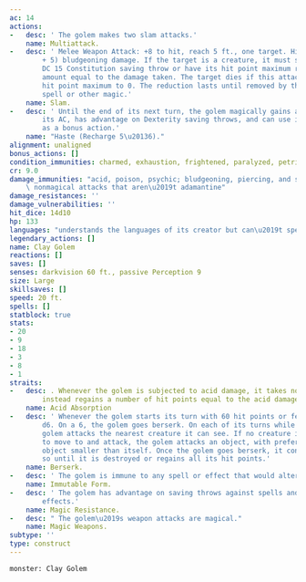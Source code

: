 ```yaml
---
ac: 14
actions:
-   desc: ' The golem makes two slam attacks.'
    name: Multiattack.
-   desc: ' Melee Weapon Attack: +8 to hit, reach 5 ft., one target. Hit: 16 (2d10
        + 5) bludgeoning damage. If the target is a creature, it must succeed on a
        DC 15 Constitution saving throw or have its hit point maximum reduced by an
        amount equal to the damage taken. The target dies if this attack reduces its
        hit point maximum to 0. The reduction lasts until removed by the greater restoration
        spell or other magic.'
    name: Slam.
-   desc: ' Until the end of its next turn, the golem magically gains a +2 bonus to
        its AC, has advantage on Dexterity saving throws, and can use its slam attack
        as a bonus action.'
    name: "Haste (Recharge 5\u20136)."
alignment: unaligned
bonus_actions: []
condition_immunities: charmed, exhaustion, frightened, paralyzed, petrified, poisoned
cr: 9.0
damage_immunities: "acid, poison, psychic; bludgeoning, piercing, and slashing from\
    \ nonmagical attacks that aren\u2019t adamantine"
damage_resistances: ''
damage_vulnerabilities: ''
hit_dice: 14d10
hp: 133
languages: "understands the languages of its creator but can\u2019t speak"
legendary_actions: []
name: Clay Golem
reactions: []
saves: []
senses: darkvision 60 ft., passive Perception 9
size: Large
skillsaves: []
speed: 20 ft.
spells: []
statblock: true
stats:
- 20
- 9
- 18
- 3
- 8
- 1
straits:
-   desc: . Whenever the golem is subjected to acid damage, it takes no damage and
        instead regains a number of hit points equal to the acid damage dealt.
    name: Acid Absorption
-   desc: ' Whenever the golem starts its turn with 60 hit points or fewer, roll a
        d6. On a 6, the golem goes berserk. On each of its turns while berserk, the
        golem attacks the nearest creature it can see. If no creature is near enough
        to move to and attack, the golem attacks an object, with preference for an
        object smaller than itself. Once the golem goes berserk, it continues to do
        so until it is destroyed or regains all its hit points.'
    name: Berserk.
-   desc: ' The golem is immune to any spell or effect that would alter its form.'
    name: Immutable Form.
-   desc: ' The golem has advantage on saving throws against spells and other magical
        effects.'
    name: Magic Resistance.
-   desc: " The golem\u2019s weapon attacks are magical."
    name: Magic Weapons.
subtype: ''
type: construct
---
```

```statblock
monster: Clay Golem
```